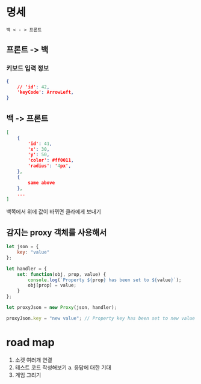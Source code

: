 # 명세

    백 < - > 프론트
    
## 프론트 -> 백 

### 키보드 입력 정보
```json
{
    // 'id': 42,
    'keyCode': ArrowLeft,
}
```

## 백 -> 프론트
```json
[
    {
        'id': 41,
        'x': 30,
        'y': 50,
        'color': #ff0011,
        'radius': '4px',
    },
    {
        same above
    },
    ...
]
```

백쪽에서 위에 값이 바뀌면 클라에게 보내기 

## 감지는 proxy 객체를 사용해서

```js
let json = {
    key: "value"
};

let handler = {
    set: function(obj, prop, value) {
        console.log(`Property ${prop} has been set to ${value}`);
        obj[prop] = value;
    }
};

let proxyJson = new Proxy(json, handler);

proxyJson.key = "new value"; // Property key has been set to new value
```


# road map

1. 소켓 여러개 연결
2. 테스트 코드 작성해보기
    a. 응답에 대한 기대
3. 게임 그리기
